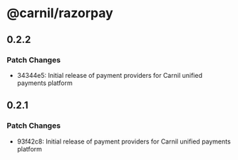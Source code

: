 # @carnil/razorpay

## 0.2.2

### Patch Changes

- 34344e5: Initial release of payment providers for Carnil unified payments platform

## 0.2.1

### Patch Changes

- 93f42c8: Initial release of payment providers for Carnil unified payments platform
